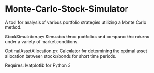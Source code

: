 # Monte-Carlo-Stock-Simulator

A tool for analysis of various portfolio strategies utilizing a Monte Carlo method.

StockSimulation.py:
Simulates three portfolios and compares the returns under a variety of market conditions.

OptimalAssetAllocation.py:
Calculator for determining the optimal asset allocation between stocks/bonds for short time periods.

Requires:
Matplotlib for Python 3
